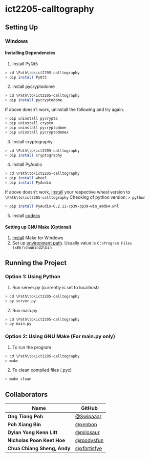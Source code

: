 # ict2205-calltography

## Setting Up
### Windows
#### Installing Dependencies
1. Install PyQt5
```bash
> cd \Path\to\ict2205-calltography
> pip install PyQt5
```
2. Install pycryptodome
```bash
> cd \Path\to\ict2205-calltography
> pip install pycryptodome
```
If above doesn't work, uninstall the following and try again.
```bash
> pip uninstall pycrypto
> pip uninstall crypto
> pip uninstall pycryptodome
> pip uninstall pycryptodomex
```
3. Install cryptography
```bash
> cd \Path\to\ict2205-calltography
> pip install cryptography
```
4. Install PyAudio
```bash
> cd \Path\to\ict2205-calltography
> pip install wheel
> pip install PyAudio
```
If above doesn't work, [Install](https://www.lfd.uci.edu/~gohlke/pythonlibs/#pyaudio) your respective wheel version to `\Path\to\ict2205-calltography`
Checking of python version: `> python`
```bash
> pip install PyAudio-0.2.11-cp39-cp39-win_amd64.whl
```
5. Install [codecs](https://files3.codecguide.com/K-Lite_Codec_Pack_1610_Full.exe)

#### Setting up GNU Make (Optional)
1. [Install](https://sourceforge.net/projects/gnuwin32/files/make/3.81/make-3.81.exe/download?use_mirror=nchc&download=) Make for Windows
2. Set up [environment path](https://github.com/xfortisfye/303-see-other/blob/main/env-path.md). Usually value is `C:\Program Files (x86)\GnuWin32\bin`

## Running the Project
### Option 1: Using Python
1. Run server.py (currently is set to localhost)
```bash
> cd \Path\to\ict2205-calltography
> py server.py
```
2. Run main.py
```bash
> cd \Path\to\ict2205-calltography
> py main.py
```

### Option 2: Using GNU Make (For main.py only)
1. To run the program
```bash
> cd \Path\to\ict2205-calltography
> make
```
2. To clean compiled files (.pyc)
```bash
> make clean
```

## Collaborators
| Name                        | GitHub                                         |
| --------------------------- | ---------------------------------------------- | 
| **Ong Tiong Poh**           | [@Swipaaar](https://github.com/Swipaaar)       |
| **Poh Xiang Bin**           | [@xenbon](https://github.com/xenbon)           |
| **Dylan Yong Kenn Litt**    | [@milosaur](https://github.com/milosaur)       | 
| **Nicholas Poon Keet Hoe**  | [@roodysfun](https://github.com/roodysfun)     |
| **Chua Chiang Sheng, Andy** | [@xfortisfye](https://github.com/xfortisfye)   |
